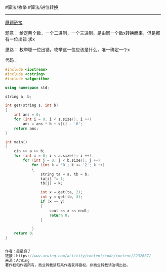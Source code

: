 #算法/枚举 #算法/进位转换




---
[原题链接](https://www.acwing.com/problem/content/2060/)


题意：
给定两个数，一个二进制，一个三进制。是由同一个数x转换而来，但是都有一位出错
求x


思路：
枚举哪一位出错，枚举这一位应该是什么，唯一确定一个x


代码：
```CPP
#include <iostream>
#include <cstring>
#include <algorithm>

using namespace std;

string a, b;

int get(string s, int b)
{
    int ans = 0;
    for (int i = 0; i < s.size(); i ++)
        ans = ans * b + s[i] - '0';
    return ans;
}

int main()
{
    cin >> a >> b;
    for (int i = 0; i < a.size(); i ++)
        for (int j = 0; j < b.size(); j ++)
            for (int k = '0'; k <= '2'; k ++)
            {
                string ta = a, tb = b;
                ta[i] ^= 1;
                tb[j] = k;

                int x = get(ta, 2);
                int y = get(tb, 3);
                if (x == y) 
                {
                    cout << x << endl;
                    return 0;
                }

            }
    return 0;
}


作者：星星亮了
链接：https://www.acwing.com/activity/content/code/content/2232667/
来源：AcWing
著作权归作者所有。商业转载请联系作者获得授权，非商业转载请注明出处。
```
